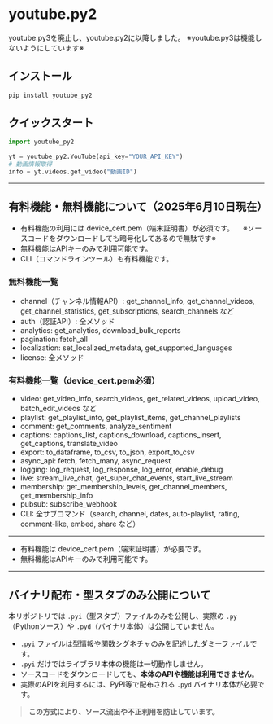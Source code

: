 # youtube.py2

youtube.py3を廃止し、youtube.py2に以降しました。
※youtube.py3は機能しないようにしています※

## インストール

```sh
pip install youtube_py2
```

## クイックスタート

```python
import youtube_py2

yt = youtube_py2.YouTube(api_key="YOUR_API_KEY")
# 動画情報取得
info = yt.videos.get_video("動画ID")
```

---

## 有料機能・無料機能について（2025年6月10日現在）

- 有料機能の利用には device_cert.pem（端末証明書）が必須です。
　※ソースコードをダウンロードしても暗号化してあるので無駄です※
- 無料機能はAPIキーのみで利用可能です。
- CLI（コマンドラインツール）も有料機能です。

### 無料機能一覧
- channel（チャンネル情報API）: get_channel_info, get_channel_videos, get_channel_statistics, get_subscriptions, search_channels など
- auth（認証API）: 全メソッド
- analytics: get_analytics, download_bulk_reports
- pagination: fetch_all
- localization: set_localized_metadata, get_supported_languages
- license: 全メソッド

### 有料機能一覧（device_cert.pem必須）
- video: get_video_info, search_videos, get_related_videos, upload_video, batch_edit_videos など
- playlist: get_playlist_info, get_playlist_items, get_channel_playlists
- comment: get_comments, analyze_sentiment
- captions: captions_list, captions_download, captions_insert, get_captions, translate_video
- export: to_dataframe, to_csv, to_json, export_to_csv
- async_api: fetch, fetch_many, async_request
- logging: log_request, log_response, log_error, enable_debug
- live: stream_live_chat, get_super_chat_events, start_live_stream
- membership: get_membership_levels, get_channel_members, get_membership_info
- pubsub: subscribe_webhook
- CLI: 全サブコマンド（search, channel, dates, auto-playlist, rating, comment-like, embed, share など）

---

- 有料機能は device_cert.pem（端末証明書）が必要です。
- 無料機能はAPIキーのみで利用可能です。

---

## バイナリ配布・型スタブのみ公開について

本リポジトリでは `.pyi`（型スタブ）ファイルのみを公開し、実際の `.py`（Pythonソース）や `.pyd`（バイナリ本体）は公開していません。

- `.pyi` ファイルは型情報や関数シグネチャのみを記述したダミーファイルです。
- `.pyi` だけではライブラリ本体の機能は一切動作しません。
- ソースコードをダウンロードしても、**本体のAPIや機能は利用できません**。
- 実際のAPIを利用するには、PyPI等で配布される `.pyd` バイナリ本体が必要です。

> **この方式により、ソース流出や不正利用を防止しています。**
